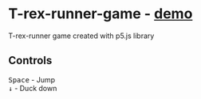 # T-rex-runner-game - [demo](https://nenadv91.github.io/T-rex-runner-game/)
T-rex-runner game created with p5.js library

## Controls
<kbd>Space</kbd> - Jump  
<kbd>↓</kbd> - Duck down  
